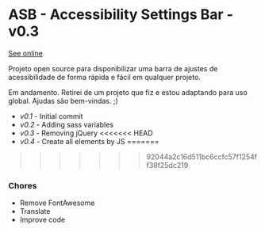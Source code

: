 # ASB - Accessibility Settings Bar - v0.3
[See online](https://breno.com.br/asb/) 

Projeto open source para disponibilizar uma barra de ajustes de acessibilidade de forma rápida e fácil em qualquer projeto.

Em andamento. Retirei de um projeto que fiz e estou adaptando para uso global. Ajudas são bem-vindas. ;)

* _v0.1_ - Initial commit
* _v0.2_ - Adding sass variables
* _v0.3_ - Removing jQuery
<<<<<<< HEAD
* _v0.4_ - Create all elements by JS
=======
>>>>>>> 92044a2c16d511bc6ccfc57f1254ff38f25dc219

### Chores
* Remove FontAwesome
* Translate
* Improve code
